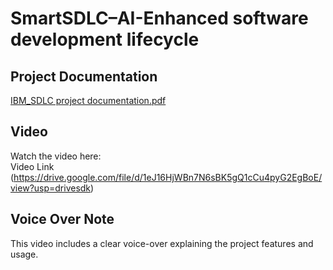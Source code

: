 # SmartSDLC–AI-Enhanced software development lifecycle

## Project Documentation  
[IBM_SDLC project documentation.pdf](https://docs.google.com/document/d/1-qeRcb5kWSjssn5Vu4-4mkTiCy9daw8G/edit?usp=drivesdk&ouid=108636798898369363970&rtpof=true&sd=true)

##  Video  
Watch the  video here:  
 Video Link (https://drive.google.com/file/d/1eJ16HjWBn7N6sBK5gQ1cCu4pyG2EgBoE/view?usp=drivesdk)

## Voice Over Note  
This video includes a clear voice-over explaining the project features and usage.
